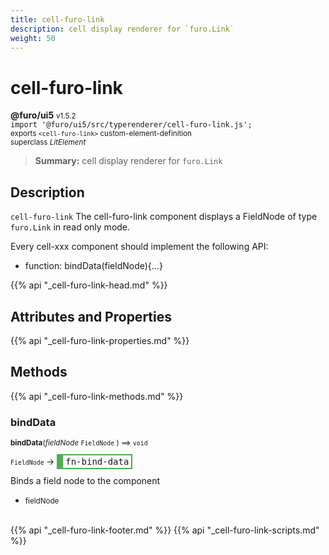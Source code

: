 ```yaml
---
title: cell-furo-link
description: cell display renderer for `furo.Link`
weight: 50
---
```


# cell-furo-link
**@furo/ui5** <small>v1.5.2</small>
<br>`import '@furo/ui5/src/typerenderer/cell-furo-link.js';`<small>
<br>exports `<cell-furo-link>` custom-element-definition
<br>superclass *LitElement*</small>

> **Summary:** cell display renderer for `furo.Link`

## Description

`cell-furo-link`
The cell-furo-link component displays a FieldNode of type `furo.Link` in read only mode.

Every cell-xxx component should implement the following API:
- function: bindData(fieldNode){...}

{{% api "_cell-furo-link-head.md" %}}

## Attributes and Properties
{{% api "_cell-furo-link-properties.md" %}}




## Methods
{{% api "_cell-furo-link-methods.md" %}}


### **bindData**
<small>**bindData**(*fieldNode* `FieldNode` ) ⟹ `void`</small>

<small>`FieldNode` </small> →
<span  style="border-width:2px 2px 2px 10px; border-style: solid;border-color:  rgb(76, 175, 80);font-family:monospace; padding:2px 4px;">fn-bind-data</span>

Binds a field node to the component

- <small>fieldNode </small>
<br><br>




{{% api "_cell-furo-link-footer.md" %}}
{{% api "_cell-furo-link-scripts.md" %}}
